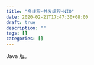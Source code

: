 ```yaml
---
title: "多线程·并发编程·NIO"
date: 2020-02-21T17:47:30+08:00
draft: true
description: ""
tags: []
categories: []
---
```


Java 版。

<!-- more -->

